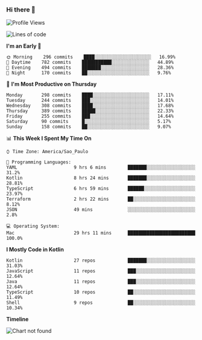 ### Hi there 👋

<!--
**fernandonogueira/fernandonogueira** is a ✨ _special_ ✨ repository because its `README.md` (this file) appears on your GitHub profile.

Here are some ideas to get you started:

- 🔭 I’m currently working on ...
- 🌱 I’m currently learning ...
- 👯 I’m looking to collaborate on ...
- 🤔 I’m looking for help with ...
- 💬 Ask me about ...
- 📫 How to reach me: ...
- 😄 Pronouns: ...
- ⚡ Fun fact: ...
-->

<!--START_SECTION:waka-->
![Profile Views](http://img.shields.io/badge/Profile%20Views-0-blue)

![Lines of code](https://img.shields.io/badge/From%20Hello%20World%20I%27ve%20Written-586906%20lines%20of%20code-blue)

**I'm an Early 🐤** 

```text
🌞 Morning    296 commits    ████░░░░░░░░░░░░░░░░░░░░░   16.99% 
🌆 Daytime    782 commits    ███████████░░░░░░░░░░░░░░   44.89% 
🌃 Evening    494 commits    ███████░░░░░░░░░░░░░░░░░░   28.36% 
🌙 Night      170 commits    ██░░░░░░░░░░░░░░░░░░░░░░░   9.76%

```
📅 **I'm Most Productive on Thursday** 

```text
Monday       298 commits    ████░░░░░░░░░░░░░░░░░░░░░   17.11% 
Tuesday      244 commits    ███░░░░░░░░░░░░░░░░░░░░░░   14.01% 
Wednesday    308 commits    ████░░░░░░░░░░░░░░░░░░░░░   17.68% 
Thursday     389 commits    █████░░░░░░░░░░░░░░░░░░░░   22.33% 
Friday       255 commits    ███░░░░░░░░░░░░░░░░░░░░░░   14.64% 
Saturday     90 commits     █░░░░░░░░░░░░░░░░░░░░░░░░   5.17% 
Sunday       158 commits    ██░░░░░░░░░░░░░░░░░░░░░░░   9.07%

```


📊 **This Week I Spent My Time On** 

```text
⌚︎ Time Zone: America/Sao_Paulo

💬 Programming Languages: 
YAML                     9 hrs 6 mins        ███████░░░░░░░░░░░░░░░░░░   31.2% 
Kotlin                   8 hrs 24 mins       ███████░░░░░░░░░░░░░░░░░░   28.81% 
TypeScript               6 hrs 59 mins       ██████░░░░░░░░░░░░░░░░░░░   23.97% 
Terraform                2 hrs 22 mins       ██░░░░░░░░░░░░░░░░░░░░░░░   8.12% 
JSON                     49 mins             ░░░░░░░░░░░░░░░░░░░░░░░░░   2.8%

💻 Operating System: 
Mac                      29 hrs 11 mins      █████████████████████████   100.0%

```

**I Mostly Code in Kotlin** 

```text
Kotlin                   27 repos            ███████░░░░░░░░░░░░░░░░░░   31.03% 
JavaScript               11 repos            ███░░░░░░░░░░░░░░░░░░░░░░   12.64% 
Java                     11 repos            ███░░░░░░░░░░░░░░░░░░░░░░   12.64% 
TypeScript               10 repos            ██░░░░░░░░░░░░░░░░░░░░░░░   11.49% 
Shell                    9 repos             ██░░░░░░░░░░░░░░░░░░░░░░░   10.34%

```


**Timeline**

![Chart not found](https://raw.githubusercontent.com/fernandonogueira/fernandonogueira/master/charts/bar_graph.png) 


<!--END_SECTION:waka-->
